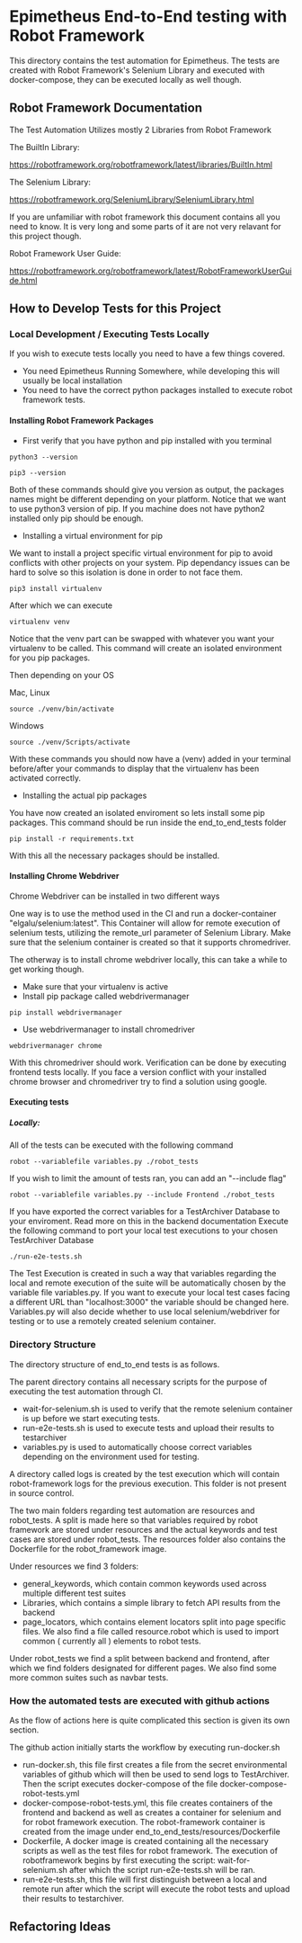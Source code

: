 # Epimetheus End-to-End testing with Robot Framework

This directory contains the test automation for Epimetheus.
The tests are created with Robot Framework's Selenium Library and executed with docker-compose, they can be executed locally as well though.

## Robot Framework Documentation

The Test Automation Utilizes mostly 2 Libraries from Robot Framework

The BuiltIn Library:

https://robotframework.org/robotframework/latest/libraries/BuiltIn.html

The Selenium Library:

https://robotframework.org/SeleniumLibrary/SeleniumLibrary.html

If you are unfamiliar with robot framework this document contains all you need to know.
It is very long and some parts of it are not very relavant for this project though.

Robot Framework User Guide:

https://robotframework.org/robotframework/latest/RobotFrameworkUserGuide.html

## How to Develop Tests for this Project

### Local Development / Executing Tests Locally

If you wish to execute tests locally you need to have a few things covered.
- You need Epimetheus Running Somewhere, while developing this will usually be local installation
- You need to have the correct python packages installed to execute robot framework tests.

#### Installing Robot Framework Packages

- First verify that you have python and pip installed with you terminal

```
python3 --version
```

```
pip3 --version
```

Both of these commands should give you version as output, the packages names might be different depending on your platform. Notice that we want to use python3 version of pip. If you machine does not have python2 installed only pip should be enough.

- Installing a virtual environment for pip

We want to install a project specific virtual environment for pip to avoid conflicts with other projects on your system. Pip dependancy issues can be hard to solve so this isolation is done in order to not face them.

```
pip3 install virtualenv
```

After which we can execute 

```
virtualenv venv
```

Notice that the venv part can be swapped with whatever you want your virtualenv to be called. This command will create an isolated environment for you pip packages.

Then depending on your OS

Mac, Linux
```
source ./venv/bin/activate
```

Windows
```
source ./venv/Scripts/activate
```

With these commands you should now have a (venv) added in your terminal before/after your commands to display that the virtualenv has been activated correctly.

- Installing the actual pip packages

You have now created an isolated enviroment so lets install some pip packages. This command should be run inside the end_to_end_tests folder

```
pip install -r requirements.txt
```

With this all the necessary packages should be installed.

#### Installing Chrome Webdriver

Chrome Webdriver can be installed in two different ways

One way is to use the method used in the CI and run a docker-container "elgalu/selenium:latest". This Container will allow for remote execution of selenium tests, utilizing the remote_url parameter of Selenium Library. Make sure that the selenium container is created so that it supports chromedriver.

The otherway is to install chrome webdriver locally, this can take a while to get working though.

- Make sure that your virtualenv is active
- Install pip package called webdrivermanager

```
pip install webdrivermanager
```

- Use webdrivermanager to install chromedriver

```
webdrivermanager chrome
```

With this chromedriver should work. Verification can be done by executing frontend tests locally.
If you face a version conflict with your installed chrome browser and chromedriver try to find a solution using google.

#### Executing tests

##### Locally:

All of the tests can be executed with the following command

```
robot --variablefile variables.py ./robot_tests
```

If you wish to limit the amount of tests ran, you can add an "--include flag"

```
robot --variablefile variables.py --include Frontend ./robot_tests
```

If you have exported the correct variables for a TestArchiver Database to your enviroment. Read more on this in the backend documentation
Execute the following command to port your local test executions to your chosen TestArchiver Database
```
./run-e2e-tests.sh
```

The Test Execution is created in such a way that variables regarding the local and remote execution of the suite will be automatically chosen by the variable file variables.py. If you want to execute your local test cases facing a different URL than "localhost:3000" the variable should be changed here. 
Variables.py will also decide whether to use local selenium/webdriver for testing or to use a remotely created selenium container.

### Directory Structure

The directory structure of end_to_end tests is as follows.

The parent directory contains all necessary scripts for the purpose of executing the test automation through CI.
- wait-for-selenium.sh is used to verify that the remote selenium container is up before we start executing tests.
- run-e2e-tests.sh is used to execute tests and upload their results to testarchiver
- variables.py is used to automatically choose correct variables depending on the environment used for testing.

A directory called logs is created by the test execution which will contain robot-framework logs for the previous execution. This folder is not present in source control.

The two main folders regarding test automation are resources and robot_tests. A split is made here so that variables required by robot framework are stored under resources and the actual keywords and test cases are stored under robot_tests. The resources folder also contains the Dockerfile for the robot_framework image.

Under resources we find 3 folders:
- general_keywords, which contain common keywords used across multiple different test suites
- Libraries, which contains a simple library to fetch API results from the backend
- page_locators, which contains element locators split into page specific files. 
We also find a file called resource.robot which is used to import common ( currently all ) elements to robot tests.


Under robot_tests we find a split between backend and frontend, after which we find folders designated for different pages. We also find some more common suites such as navbar tests.

### How the automated tests are executed with github actions

As the flow of actions here is quite complicated this section is given its own section.

The github action initially starts the workflow by executing run-docker.sh
- run-docker.sh, this file first creates a file from the secret environmental variables of github which will then be used to send logs to TestArchiver. Then the script executes docker-compose of the file docker-compose-robot-tests.yml
- docker-compose-robot-tests.yml, this file creates containers of the frontend and backend as well as creates a container for selenium and for robot framework execution. The robot-framework container is created from the image under end_to_end_tests/resources/Dockerfile
- Dockerfile, A docker image is created containing all the necessary scripts as well as the test files for robot framework. The execution of robotframework begins by first executing the script: wait-for-selenium.sh after which the script run-e2e-tests.sh will be ran.
- run-e2e-tests.sh, this file will first distinguish between a local and remote run after which the script will execute the robot tests and upload their results to testarchiver.


## Refactoring Ideas
